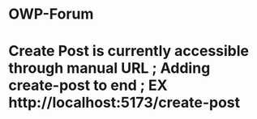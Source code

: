 # OWP-Forum

# Create Post is currently accessible through manual URL ; Adding create-post to end ; EX http://localhost:5173/create-post
